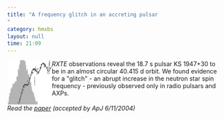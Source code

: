 ```yaml
---
title: "A frequency glitch in an accreting pulsar
"
category: hmxbs
layout: null
time: 21:09
---
```

<!-- header generated from blosxom format post; make_header.pl 23.1.2022 -->
<p>
<!-- created by convert.pl on Tue Jan 31 01:00:28 EST 2012 -->
<!-- converted from ../2004/07/frequency-glitch-in-accreting-pulsar.html -->
<!-- Post timestamp Saturday, July 10, 2004 5:09 AM -->
<!-- touch -t 200407100509 -->
<!-- Labels: 2004, papers, pulsars -->
      <img src="images/1947.gif" align="left"><em>RXTE</em> observations reveal the 18.7 s 
pulsar KS 1947+30 to be in an almost circular 40.415 d orbit. We found evidence for a
"glitch" - an abrupt increase in the neutron star spin frequency - previously observed 
only in radio pulsars and AXPs.
<br clear="left">
<em>Read the <a href="http://arxiv.org/abs/astro-ph/0401476">paper</a> (accepted by ApJ 
6/11/2004)</em>
